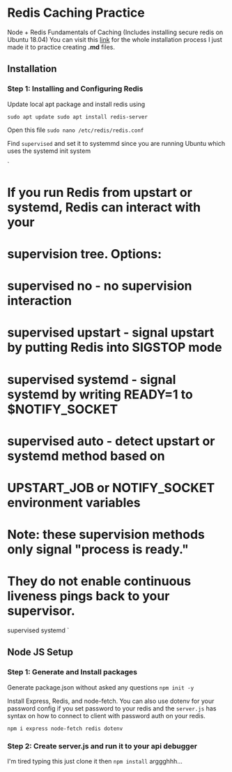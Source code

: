 # Redis Caching Practice

Node + Redis Fundamentals of Caching (Includes installing secure redis on Ubuntu 18.04)
You can visit this [link](https://www.digitalocean.com/community/tutorials/how-to-install-and-secure-redis-on-ubuntu-18-04) for the whole installation process I just made it to practice creating **.md** files.

## Installation

### Step 1: Installing and Configuring Redis

Update local apt package and install redis using

`sudo apt update sudo apt install redis-server`

Open this file
`sudo nano /etc/redis/redis.conf`

Find `supervised` and set it to systemmd since you are running Ubuntu which uses the systemd init system

`

# If you run Redis from upstart or systemd, Redis can interact with your

# supervision tree. Options:

# supervised no - no supervision interaction

# supervised upstart - signal upstart by putting Redis into SIGSTOP mode

# supervised systemd - signal systemd by writing READY=1 to \$NOTIFY_SOCKET

# supervised auto - detect upstart or systemd method based on

# UPSTART_JOB or NOTIFY_SOCKET environment variables

# Note: these supervision methods only signal "process is ready."

# They do not enable continuous liveness pings back to your supervisor.

supervised systemd
`

## Node JS Setup

### Step 1: Generate and Install packages

Generate package.json without asked any questions
`npm init -y`

Install Express, Redis, and node-fetch. You can also use dotenv for your password config if you set password to your redis and the `server.js` has syntax on how to connect to client with password auth on your redis.

`npm i express node-fetch redis dotenv`

### Step 2: Create server.js and run it to your api debugger

I'm tired typing this just clone it then `npm install` arggghhh...
